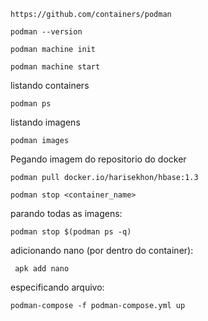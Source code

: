 ```
https://github.com/containers/podman
```

```
podman --version
```

```
podman machine init
```

```
podman machine start
```


listando containers
```
podman ps
```

listando imagens
```
podman images   
```

Pegando imagem do repositorio do docker 
```
podman pull docker.io/harisekhon/hbase:1.3
```

```
podman stop <container_name>
```

parando todas as imagens:
```
podman stop $(podman ps -q)
```


adicionando nano (por dentro do container):
```
 apk add nano
```

especificando arquivo:
```
podman-compose -f podman-compose.yml up
```

